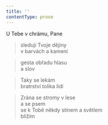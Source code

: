```yaml
---
title: ''
contentType: prose
---
```


>   

>   

U Tebe v chrámu, Pane

> sleduji Tvoje dějiny  
> v barvách a kamení

> gesta obřadu hlasu  
> a slov

> Taky se lekám  
> bratrství tolika lidí

> Zrána se stromy v lese  
> a se psem  
> se k Tobě někdy stínem a světlem  
> blížím
